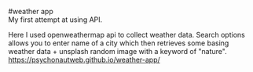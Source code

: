 #weather app  
My first attempt at using API.   

Here I used openweathermap api to collect weather data. Search options allows you to enter name of a city which then retrieves some basing weather data + unsplash random image with a keyword of "nature".  
https://psychonautweb.github.io/weather-app/

